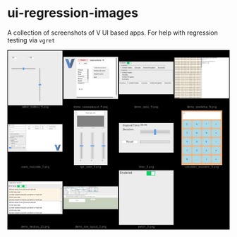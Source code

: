 # ui-regression-images
A collection of screenshots of V UI based apps.
For help with regression testing via `vgret`

<img src='https://github.com/Larpon/ui-regression-images/raw/master/samples.jpg' width=700>
